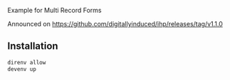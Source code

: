 Example for Multi Record Forms

Announced on https://github.com/digitallyinduced/ihp/releases/tag/v1.1.0

## Installation

```bash
direnv allow
devenv up
```